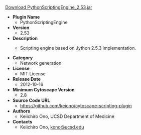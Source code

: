 <a href="PythonScriptingEngine_2.53.jar">Download PythonScriptingEngine_2.53.jar</a>

* __Plugin Name__
  * PythonScriptingEngine
* __Version__
  * 2.53
* __Description__
  * <p>Scripting engine based on Jython 2.5.3 implementation.</p>
* __Category__
  * Network generation
* __License__
  * MIT License
* __Release Date__
  * 2012-10-16
* __Minimum Cytoscape Version__
  * 2.8
* __Source Code URL__
  * https://github.com/keiono/cytoscape-scripting-plugin
* __Authors__
  * Keiichiro Ono, UCSD Department of Medicine
* __Contacts__
  * Keiichiro Ono, kono@ucsd.edu

